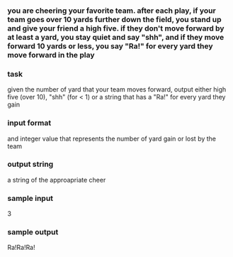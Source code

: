### you are cheering your favorite team. after each play, if your team goes over 10 yards further down the field, you stand up and give your friend a high five. if they don't move forward by at least a yard, you stay quiet and say "shh", and if they move forward 10 yards or less, you say "Ra!" for every yard they move forward in the play

<h3>task</h3>
<p>given the number of yard that your team moves forward, output either high five (over 10), "shh" (for < 1) or a string that has a "Ra!" for every yard they gain</p>
<h3>input format</h3>
<p>and integer value that represents the number of yard gain or lost by the team</p>
<h3>output string</h3>
<p>a string of the approapriate cheer</p>
<h3>sample input</h3>
<p>3</p>
<h3>sample output</h3>
<p>Ra!Ra!Ra!</p>